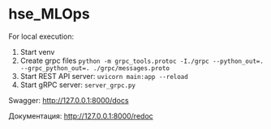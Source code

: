 # hse_MLOps

For local execution:

1. Start venv
2. Create grpc files `python -m grpc_tools.protoc -I./grpc --python_out=. --grpc_python_out=. ./grpc/messages.proto`
3. Start REST API server: `uvicorn main:app --reload`
4. Start gRPC server: `server_grpc.py`

Swagger: http://127.0.0.1:8000/docs

Документация: http://127.0.0.1:8000/redoc
